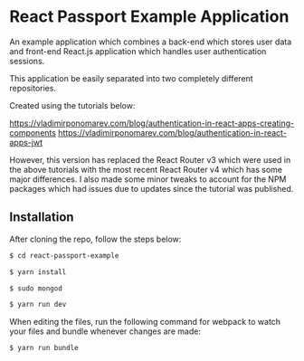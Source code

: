 # React Passport Example Application

An example application which combines a back-end which stores user data and front-end React.js application which handles user authentication sessions.

This application be easily separated into two completely different repositories.

Created using the tutorials below:

https://vladimirponomarev.com/blog/authentication-in-react-apps-creating-components
https://vladimirponomarev.com/blog/authentication-in-react-apps-jwt

However, this version has replaced the React Router v3 which were used in the above tutorials with the most recent React Router v4 which has some major differences. I also made some minor tweaks to account for the NPM packages which had issues due to updates since the tutorial was published.

## Installation

After cloning the repo, follow the steps below:
```sh
$ cd react-passport-example
```
```sh
$ yarn install
```
```sh
$ sudo mongod
```
```sh
$ yarn run dev
```

When editing the files, run the following command for webpack to watch your files and bundle whenever changes are made:
```sh
$ yarn run bundle
```
